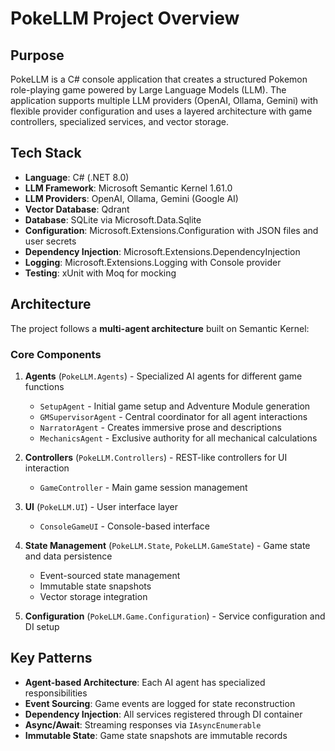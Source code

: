 # PokeLLM Project Overview

## Purpose
PokeLLM is a C# console application that creates a structured Pokemon role-playing game powered by Large Language Models (LLM). The application supports multiple LLM providers (OpenAI, Ollama, Gemini) with flexible provider configuration and uses a layered architecture with game controllers, specialized services, and vector storage.

## Tech Stack
- **Language**: C# (.NET 8.0)
- **LLM Framework**: Microsoft Semantic Kernel 1.61.0
- **LLM Providers**: OpenAI, Ollama, Gemini (Google AI)
- **Vector Database**: Qdrant
- **Database**: SQLite via Microsoft.Data.Sqlite
- **Configuration**: Microsoft.Extensions.Configuration with JSON files and user secrets
- **Dependency Injection**: Microsoft.Extensions.DependencyInjection
- **Logging**: Microsoft.Extensions.Logging with Console provider
- **Testing**: xUnit with Moq for mocking

## Architecture
The project follows a **multi-agent architecture** built on Semantic Kernel:

### Core Components
1. **Agents** (`PokeLLM.Agents`) - Specialized AI agents for different game functions
   - `SetupAgent` - Initial game setup and Adventure Module generation
   - `GMSupervisorAgent` - Central coordinator for all agent interactions
   - `NarratorAgent` - Creates immersive prose and descriptions
   - `MechanicsAgent` - Exclusive authority for all mechanical calculations

2. **Controllers** (`PokeLLM.Controllers`) - REST-like controllers for UI interaction
   - `GameController` - Main game session management

3. **UI** (`PokeLLM.UI`) - User interface layer
   - `ConsoleGameUI` - Console-based interface

4. **State Management** (`PokeLLM.State`, `PokeLLM.GameState`) - Game state and data persistence
   - Event-sourced state management
   - Immutable state snapshots
   - Vector storage integration

5. **Configuration** (`PokeLLM.Game.Configuration`) - Service configuration and DI setup

## Key Patterns
- **Agent-based Architecture**: Each AI agent has specialized responsibilities
- **Event Sourcing**: Game events are logged for state reconstruction
- **Dependency Injection**: All services registered through DI container
- **Async/Await**: Streaming responses via `IAsyncEnumerable`
- **Immutable State**: Game state snapshots are immutable records
